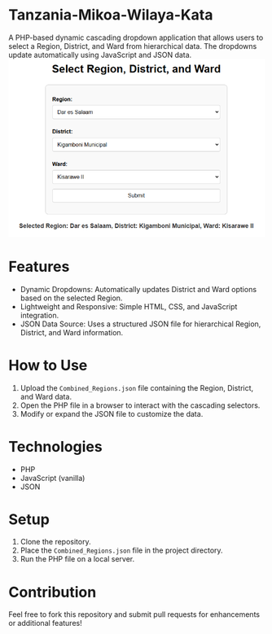 # Tanzania-Mikoa-Wilaya-Kata
A PHP-based dynamic cascading dropdown application that allows users to select a Region, District, and Ward from hierarchical data. The dropdowns update automatically using JavaScript and JSON data.
![Screenshot of Region-District-Ward Selectors](image.png)
# Features
- Dynamic Dropdowns: Automatically updates District and Ward options based on the selected Region.
- Lightweight and Responsive: Simple HTML, CSS, and JavaScript integration.
- JSON Data Source: Uses a structured JSON file for hierarchical Region, District, and Ward information.
# How to Use
1. Upload the `Combined_Regions.json` file containing the Region, District, and Ward data.
2. Open the PHP file in a browser to interact with the cascading selectors.
3. Modify or expand the JSON file to customize the data.
# Technologies
- PHP
- JavaScript (vanilla)
- JSON
# Setup
1. Clone the repository.
2. Place the `Combined_Regions.json` file in the project directory.
3. Run the PHP file on a local server.
# Contribution
Feel free to fork this repository and submit pull requests for enhancements or additional features!
